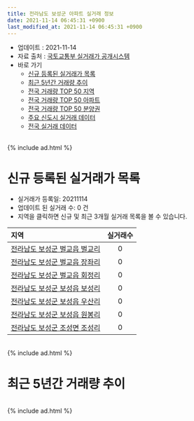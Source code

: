 ```yaml
---
title: 전라남도 보성군 아파트 실거래 정보
date: 2021-11-14 06:45:31 +0900
last_modified_at: 2021-11-14 06:45:31 +0900
---
```


* 업데이트 : 2021-11-14
* 자료 출처 : [국토교통부 실거래가 공개시스템](http://rt.molit.go.kr)
* 바로 가기
    * [신규 등록된 실거래가 목록](#신규-등록된-실거래가-목록)
    * [최근 5년간 거래량 추이](#최근-5년간-거래량-추이)
    * [전국 거래량 TOP 50 지역](https://inasie.github.io/apt-trade-info/최근-3개월-전국에서-가장-거래가-많이-발생한-지역)
    * [전국 거래량 TOP 50 아파트](https://inasie.github.io/apt-trade-info/최근-3개월-전국에서-가장-거래가-많이-발생한-아파트)
    * [전국 거래량 TOP 50 분양권](https://inasie.github.io/apt-trade-info/최근-3개월-전국에서-가장-거래가-많이-발생한-분양권)
    * [주요 신도시 실거래 데이터](https://inasie.github.io/apt-trade-info/주요-신도시)
    * [전국 실거래 데이터](https://inasie.github.io/apt-trade-info/전국)

<br>
{% include ad.html %}
<br>

# 신규 등록된 실거래가 목록
* 실거래가 등록일: 20211114
* 업데이트 된 실거래 수: 0 건
* 지역을 클릭하면 신규 및 최근 3개월 실거래 목록을 볼 수 있습니다.


|지역|실거래수|
|:---|:---:|
|[전라남도 보성군 벌교읍 벌교리](https://inasie.github.io/apt-trade-info/전라남도-보성군-벌교읍-벌교리)|0|
|[전라남도 보성군 벌교읍 장좌리](https://inasie.github.io/apt-trade-info/전라남도-보성군-벌교읍-장좌리)|0|
|[전라남도 보성군 벌교읍 회정리](https://inasie.github.io/apt-trade-info/전라남도-보성군-벌교읍-회정리)|0|
|[전라남도 보성군 보성읍 보성리](https://inasie.github.io/apt-trade-info/전라남도-보성군-보성읍-보성리)|0|
|[전라남도 보성군 보성읍 우산리](https://inasie.github.io/apt-trade-info/전라남도-보성군-보성읍-우산리)|0|
|[전라남도 보성군 보성읍 원봉리](https://inasie.github.io/apt-trade-info/전라남도-보성군-보성읍-원봉리)|0|
|[전라남도 보성군 조성면 조성리](https://inasie.github.io/apt-trade-info/전라남도-보성군-조성면-조성리)|0|


<br>
{% include ad.html %}
<br>

# 최근 5년간 거래량 추이


<div style="width:100%;">
    <canvas id="deal_progress" height="200"></canvas>
</div>

<script>
new Chart(document.getElementById("deal_progress"), {
    type: 'line',
    data: {
        labels: ['201611','201612','201701','201702','201703','201704','201705','201706','201707','201708','201709','201710','201711','201712','201801','201802','201803','201804','201805','201806','201807','201808','201809','201810','201811','201812','201901','201902','201903','201904','201905','201906','201907','201908','201909','201910','201911','201912','202001','202002','202003','202004','202005','202006','202007','202008','202009','202010','202011','202012','202101','202102','202103','202104','202105','202106','202107','202108','202109','202110','202111'],
        datasets: [{
            label: '매매',
            pointRadius: 1,
            data: [12, 13, 11, 30, 24, 10, 13, 13, 16, 10, 12, 9, 8, 11, 12, 12, 18, 18, 16, 16, 7, 19, 12, 8, 10, 10, 15, 11, 12, 10, 7, 7, 8, 10, 13, 17, 7, 9, 8, 13, 8, 9, 7, 10, 18, 11, 17, 9, 13, 16, 8, 16, 17, 46, 26, 34, 13, 12, 16, 21, 0],
            borderColor: "rgba(255, 201, 14, 1)",
            backgroundColor: "rgba(255, 201, 14, 0.5)",
            fill: false,
            lineTension: 0
        },{
            label: '전월세',
            pointRadius: 1,
            data: [1, 11, 4, 4, 6, 2, 4, 7, 6, 4, 4, 4, 2, 4, 2, 7, 7, 3, 1, 2, 21, 3, 1, 3, 3, 3, 1, 3, 2, 2, 3, 2, 1, 1, 4, 5, 3, 0, 1, 4, 0, 0, 2, 1, 9, 4, 0, 2, 0, 2, 3, 0, 2, 12, 0, 13, 24, 6, 1, 1, 0],
            borderColor: "rgba(0, 141, 185, 1)",
            backgroundColor: "rgba(0, 141, 185, 0.5)",
            fill: false,
            lineTension: 0
        }
        ]
    },
    options: {
        responsive: true,
        title: {
            display: false
        },
        tooltips: {
            mode: 'index',
            intersect: false
        },
        hover: {
            mode: 'nearest',
            intersect: true
        },
        scales: {
            xAxes: [{
                display: true,
                scaleLabel: {
                    display: true,
                    labelString: '년/월'
                }
            }],
            yAxes: [{
                display: true,
                ticks: {
                    suggestedMin: 0,
                },
                scaleLabel: {
                    display: true,
                    labelString: '실거래 수'
                }
            }]
        }
    }
});

</script>


<br>
{% include ad.html %}
<br>

